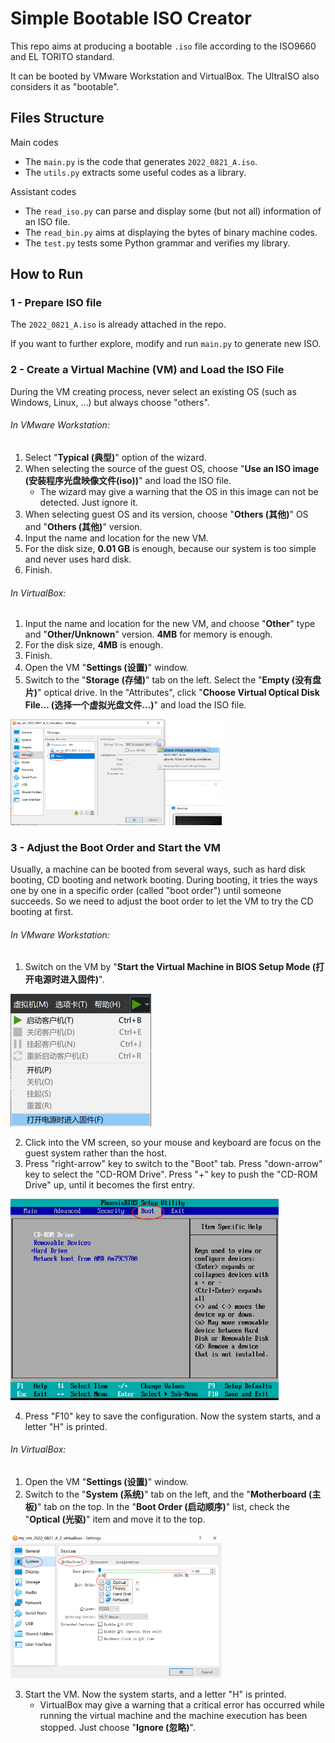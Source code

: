 

# Simple Bootable ISO Creator

This repo aims at producing a bootable `.iso` file according to the ISO9660 and EL TORITO standard.

It can be booted by VMware Workstation and VirtualBox. The UltraISO also considers it as "bootable".



## Files Structure

Main codes

- The `main.py` is the code that generates `2022_0821_A.iso`.
- The `utils.py` extracts some useful codes as a library.

Assistant codes

- The `read_iso.py` can parse and display some (but not all) information of an ISO file.
- The `read_bin.py` aims at displaying the bytes of binary machine codes.
- The `test.py` tests some Python grammar and verifies my library.



## How to Run



### 1 - Prepare ISO file

The `2022_0821_A.iso` is already attached in the repo.

If you want to further explore, modify and run `main.py` to generate new ISO.



### 2 - Create a Virtual Machine (VM) and Load the ISO File

During the VM creating process, never select an existing OS (such as Windows, Linux, ...) but always choose "others".



###### In VMware Workstation:

1. Select "**Typical (典型)**" option of the wizard.
2. When selecting the source of the guest OS, choose "**Use an ISO image (安装程序光盘映像文件(iso))**" and load the ISO file.
   - The wizard may give a warning that the OS in this image can not be detected. Just ignore it.
3. When selecting guest OS and its version, choose "**Others (其他)**" OS and "**Others (其他)**" version.
4. Input the name and location for the new VM.
5. For the disk size, **0.01 GB** is enough, because our system is too simple and never uses hard disk.
6. Finish.



###### In VirtualBox:

1. Input the name and location for the new VM, and choose "**Other**" type and "**Other/Unknown**" version. **4MB** for memory is enough.
2. For the disk size, **4MB** is enough.
3. Finish.
4. Open the VM "**Settings (设置)**" window.
5. Switch to the "**Storage (存储)**" tab on the left. Select the "**Empty (没有盘片)**" optical drive. In the "Attributes", click "**Choose Virtual Optical Disk File... (选择一个虚拟光盘文件...)**" and load the ISO file.

<img src="./readme_assets/virtualbox_load_iso.png" alt="virtualbox_load_iso" style="zoom: 33%;" />



### 3 - Adjust the Boot Order and Start the VM

Usually, a machine can be booted from several ways, such as hard disk booting, CD booting and network booting. During booting, it tries the ways one by one in a specific order (called "boot order") until someone succeeds. So we need to adjust the boot order to let the VM to try the CD booting at first.



###### In VMware Workstation:

1. Switch on the VM by "**Start the Virtual Machine in BIOS Setup Mode (打开电源时进入固件)**".

<img src="./readme_assets/vmware_bios.png" style="zoom:50%;" />

2. Click into the VM screen, so your mouse and keyboard are focus on the guest system rather than the host.
3. Press "right-arrow" key to switch to the "Boot" tab. Press "down-arrow" key to select the "CD-ROM Drive". Press "+" key to push the "CD-ROM Drive" up, until it becomes the first entry.

<img src="./readme_assets/vmware_bios_boot_order.png" style="zoom: 67%;" />

4. Press "F10" key to save the configuration. Now the system starts, and a letter "H" is printed.



###### In VirtualBox:

1. Open the VM "**Settings (设置)**" window.
2. Switch to the "**System (系统)**" tab on the left, and the "**Motherboard (主板)**" tab on the top. In the "**Boot Order (启动顺序)**" list, check the "**Optical (光驱)**" item and move it to the top.

<img src="./readme_assets/virtualbox_boot_order.png" alt="virtualbox_boot_order" style="zoom: 33%;" />

3. Start the VM. Now the system starts, and a letter "H" is printed.
   - VirtualBox may give a warning that a critical error has occurred while running the virtual machine and the machine execution has been stopped. Just choose "**Ignore (忽略)**".

